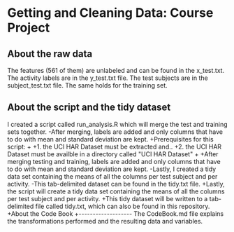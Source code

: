 Getting and Cleaning Data: Course Project
=========================================

About the raw data
------------------

The features (561 of them) are unlabeled and can be found in the x_test.txt.
The activity labels are in the y_test.txt file.
The test subjects are in the subject_test.txt file.
The same holds for the training set.

About the script and the tidy dataset
-------------------------------------
I created a script called run_analysis.R which will merge the test and training sets together.
-After merging, labels are added and only columns that have to do with mean and standard deviation are kept.
+Prerequisites for this script:
+
+1. the UCI HAR Dataset must be extracted and..
+2. the UCI HAR Dataset must be availble in a directory called "UCI HAR Dataset"
+
+After merging testing and training, labels are added and only columns that have to do with mean and standard deviation are kept.
-Lastly, I created a tidy data set containing the means of all the columns per test subject and per activity.
-This tab-delimited dataset can be found in the tidy.txt file.
+Lastly, the script will create a tidy data set containing the means of all the columns per test subject and per activity.
+This tidy dataset will be written to a tab-delimited file called tidy.txt, which can also be found in this repository.
+About the Code Book
+-------------------
The CodeBook.md file explains the transformations performed and the resulting data and variables.

